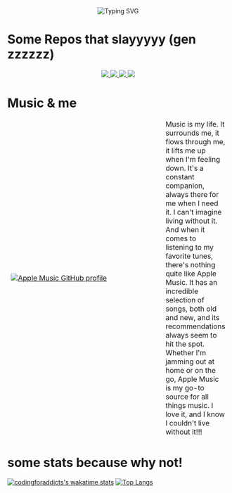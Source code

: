 <div align="center" >
<img src="https://readme-typing-svg.demolab.com?font=IBM+Plex+Mono&duration=4000&pause=1000&color=8806FF&center=true&vCenter=true&multiline=true&repeat=true&width=600&height=150&lines=Hello;I'm+Antoine%2C+A+highschool+student;I'm+a+young+developper+(+front-end+,+swiftui)" alt="Typing SVG" />
</div>

  # Some Repos that slayyyyy (gen zzzzzz)
<div align="center">
  <a href="https://github.com/CodingForAddicts/blog-nextjs-sanity">
  <img src="https://github-readme-stats.vercel.app/api/pin/?username=CodingForAddicts&repo=blog-nextjs-sanity" />
</a>
<a href="https://github.com/CodingForAddicts/AntoineXreloaded">
  <img src="https://github-readme-stats.vercel.app/api/pin/?username=CodingForAddicts&repo=AntoineXreloaded" />
</a>
  <a href="https://github.com/CodingForAddicts/winter">
  <img src="https://github-readme-stats.vercel.app/api/pin/?username=CodingForAddicts&repo=winter" />
</a>
  <a href="https://github.com/CodingForAddicts/StyloSocial-v2">
  <img src="https://github-readme-stats.vercel.app/api/pin/?username=CodingForAddicts&repo=StyloSocial-v2" />
</a>
  <div align="left">
    
  # Music & me
    
  <table >
<thead >
  <tr style="border-collapse: collapse; border: none;">
 <td WIDTH=400px > 
      
[![Apple Music GitHub profile](https://music-profile.rayriffy.com/theme/dark.svg?uid=000187.b35aecab20f6465ca1bba50dd0e21c73.2211)](https://github.com/rayriffy/apple-music-github-profile)
    
</td>
    <td >
Music is my life. It surrounds me, it flows through me, it lifts me up when I'm feeling down. It's a constant companion, always there for me when I need it. I can't imagine living without it. And when it comes to listening to my favorite tunes, there's nothing quite like Apple Music. It has an incredible selection of songs, both old and new, and its recommendations always seem to hit the spot. Whether I'm jamming out at home or on the go, Apple Music is my go-to source for all things music. I love it, and I know I couldn't live without it!!! </td>
  </tr>
</thead>
</table> 
 
 
# some stats because why not!





<div align="left">

 [![codingforaddicts's wakatime stats](https://github-readme-stats.vercel.app/api/wakatime?username=codingforaddicts)]([https://github.com/anuraghazra/github-readme-stats](https://github.com/codingforaddicts)) 
 [![Top Langs](https://github-readme-stats.vercel.app/api/top-langs/?username=codingforaddicts&layout=compact)](https://github.com/codingforaddicts) 
 
  </div>
  



<!---
CodingForAddicts/CodingForAddicts is a ✨ special ✨ repository
--->
